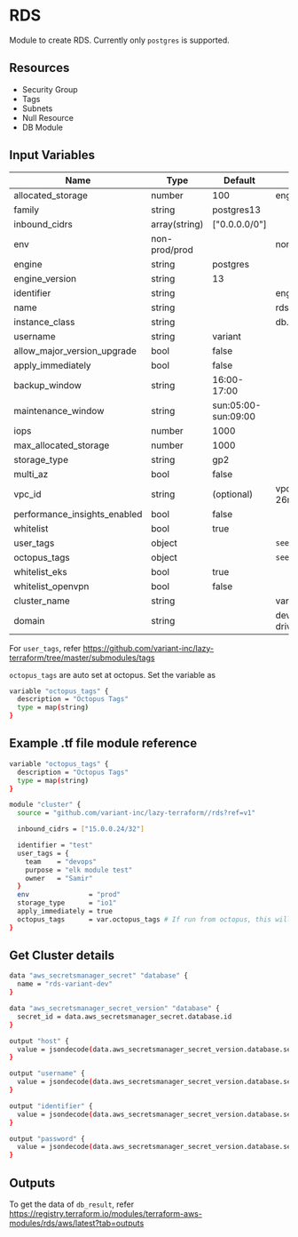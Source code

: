 # RDS

Module to create RDS. Currently only `postgres` is supported.

## Resources

- Security Group
- Tags
- Subnets
- Null Resource
- DB Module

## Input Variables

 | Name                         | Type          | Default             | Example              |
 | ---------------------------- | ------------- | ------------------- | -------------------- |
 | allocated_storage            | number        | 100                 | eng-cache            |
 | family                       | string        | postgres13          |                      |
 | inbound_cidrs                | array(string) | ["0.0.0.0/0"]       |                      |
 | env                          | non-prod/prod |                     | non-prod             |
 | engine                       | string        | postgres            |                      |
 | engine_version               | string        | 13                  |                      |
 | identifier                   | string        |                     | eng-rds              |
 | name                         | string        |                     | rds                  |
 | instance_class               | string        |                     | db.r6g.large         |
 | username                     | string        | variant             |                      |
 | allow_major_version_upgrade  | bool          | false               |                      |
 | apply_immediately            | bool          | false               |                      |
 | backup_window                | string        | 16:00-17:00         |                      |
 | maintenance_window           | string        | sun:05:00-sun:09:00 |                      |
 | iops                         | number        | 1000                |                      |
 | max_allocated_storage        | number        | 1000                |                      |
 | storage_type                 | string        | gp2                 |                      |
 | multi_az                     | bool          | false               |                      |
 | vpc_id                       | string        | (optional)          | vpc-26r9f023fh2f3    |
 | performance_insights_enabled | bool          | false               |                      |
 | whitelist                    | bool          | true                |                      |
 | user_tags                    | object        |                     | `see below`          |
 | octopus_tags                 | object        |                     | `see below`          |
 | whitelist_eks                | bool          | true                |                      |
 | whitelist_openvpn            | bool          | false               |                      |
 | cluster_name                 | string        |                     | variant-dev          |
 | domain                       | string        |                     | dev-drivevariant.com |

For `user_tags`, refer <https://github.com/variant-inc/lazy-terraform/tree/master/submodules/tags>

`octopus_tags` are auto set at octopus. Set the variable as

```bash
variable "octopus_tags" {
  description = "Octopus Tags"
  type = map(string)
}
```

## Example .tf file module reference

```bash
variable "octopus_tags" {
  description = "Octopus Tags"
  type = map(string)
}

module "cluster" {
  source = "github.com/variant-inc/lazy-terraform//rds?ref=v1"

  inbound_cidrs = ["15.0.0.24/32"]

  identifier = "test"
  user_tags = {
    team    = "devops"
    purpose = "elk module test"
    owner   = "Samir"
  }
  env               = "prod"
  storage_type      = "io1"
  apply_immediately = true
  octopus_tags      = var.octopus_tags # If run from octopus, this will be auto populated
}
```

## Get Cluster details

```bash
data "aws_secretsmanager_secret" "database" {
  name = "rds-variant-dev"
}

data "aws_secretsmanager_secret_version" "database" {
  secret_id = data.aws_secretsmanager_secret.database.id
}

output "host" {
  value = jsondecode(data.aws_secretsmanager_secret_version.database.secret_string)["host"]
}

output "username" {
  value = jsondecode(data.aws_secretsmanager_secret_version.database.secret_string)["username"]
}

output "identifier" {
  value = jsondecode(data.aws_secretsmanager_secret_version.database.secret_string)["identifier"]
}

output "password" {
  value = jsondecode(data.aws_secretsmanager_secret_version.database.secret_string)["password"]
}
```

## Outputs

To get the data of `db_result`, refer <https://registry.terraform.io/modules/terraform-aws-modules/rds/aws/latest?tab=outputs>

